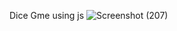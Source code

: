 Dice Gme using js ![Screenshot (207)](https://user-images.githubusercontent.com/79762394/138823710-136e899f-703f-4ad6-a07e-8894f3b6eb5b.png)
